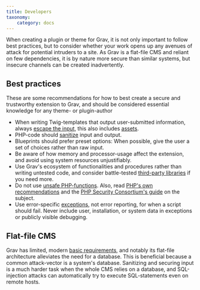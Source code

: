```yaml
---
title: Developers
taxonomy:
    category: docs
---
```


When creating a plugin or theme for Grav, it is not only important to follow best practices, but to consider whether your work opens up any avenues of attack for potential intruders to a site. As Grav is a flat-file CMS and reliant on few dependencies, it is by nature more secure than similar systems, but insecure channels can be created inadvertently.

## Best practices

These are some recommendations for how to best create a secure and trustworthy extension to Grav, and should be considered essential knowledge for any theme- or plugin-author 

- When writing Twig-templates that output user-submitted information, always [escape the input](https://twig.sensiolabs.org/doc/2.x/filters/escape.html), this also includes [assets](https://twig.sensiolabs.org/doc/2.x/filters/raw.html).
- PHP-code should [sanitize](https://php.net/manual/en/filter.filters.sanitize.php) input and output.
- Blueprints should prefer preset options: When possible, give the user a set of choices rather than raw input.
- Be aware of how memory and processor-usage affect the extension, and avoid using system resources unjustifiably.
- Use Grav's ecosystem of functionalities and procedures rather than writing untested code, and consider battle-tested [third-party libraries](https://packagist.org/) if you need more.
- Do not use [unsafe PHP-functions](https://www.owasp.org/index.php/PHP_Security_Cheat_Sheet#Other_Injection_Cheat_Sheet). Also, read [PHP's own recommendations](https://php.net/manual/en/security.php) and the [PHP Security Consortium's guide](http://phpsec.org/projects/guide/) on the subject.
- Use error-specific [exceptions](https://php.net/manual/en/language.exceptions.php), not error reporting, for when a script should fail. Never include user, installation, or system data in exceptions or publicly visible debugging.

## Flat-file CMS

Grav has limited, modern [basic requirements](https://learn.getgrav.org/basics/requirements), and notably its flat-file architecture alleviates the need for a database. This is beneficial because a common attack-vector is a system's database. Sanitizing and securing input is a much harder task when the whole CMS relies on a database, and SQL-injection attacks can automatically try to execute SQL-statements even on remote hosts.
